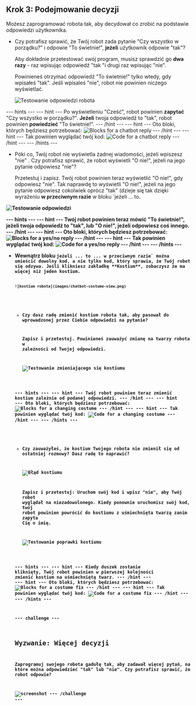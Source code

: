 ## Krok 3: Podejmowanie decyzji

Możesz zaprogramować robota tak, aby decydował co zrobić na podstawie odpowiedzi użytkownika.

+ Czy potrafisz sprawić, że Twój robot zada pytanie "Czy wszystko w porządku?" i odpowie "To świetnie!", **jeżeli** użytkownik odpowie "tak"?
    
    Aby dokładnie przetestować swój program, musisz sprawdzić go **dwa razy** - raz wpisując odpowiedź "tak "i drugi raz wpisując "nie".
    
    Powinieneś otrzymać odpowiedź "To świetnie!" tylko wtedy, gdy wpisałeś "tak". Jeśli wpisaleś "nie", robot nie powinien niczego wyświetlać.
    
    ![Testowanie odpowiedzi robota](images/chatbot-if-test.png)

\--- hints \--- \--- hint \--- Po wyświetleniu "Cześć", robot powinien **zapytać** "Czy wszystko w porządku?". **Jeżeli** twoja odpowiedź to "tak", robot powinien **powiedzieć** "To świetnie!". \--- /hint \--- \--- hint \--- Oto bloki, których będziesz potrzebować: ![Blocks for a chatbot reply](images/chatbot-if-blocks.png) \--- /hint \--- \--- hint \--- Tak powinien wyglądać twój kod: ![Code for a chatbot reply](images/chatbot-if-code.png) \--- /hint \--- \--- /hints \---

+ Póki co, Twój robot nie wyświetla żadnej wiadomości, jeżeli wpiszesz "nie" . Czy potrafisz sprawić, że robot wyświetli "O nie!", jeżeli na jego pytanie odpowiesz "nie"?
    
    Przetestuj i zapisz. Twój robot powinien teraz wyświetlić "O nie!", gdy odpowiesz "nie". Tak naprawdę to wyświetli "O nie!", jeżeli na jego pytanie odpowiesz cokolwiek oprócz "tak" (dzieje się tak dzięki wyrażeniu **w przeciwnym razie** w bloku `jeżeli ... to<strong>.</p>

<p><img src="images/chatbot-if-else-test.png" alt="Testowanie odpowiedzi "tak / nie"" /></p></li>
</ul>

<p>--- hints ---
--- hint ---
Twój robot powinien teraz mówić "To świetnie!", <strong>jeżeli</strong> twoja odpowiedź to "tak", lub "O nie!", jeżeli odpowiesz <strong>coś innego</strong>.
--- /hint ---
--- hint ---
Oto bloki, których będziesz potrzebować:
<img src="images/chatbot-if-else-blocks.png" alt="Blocks for a yes/no reply" />
--- /hint ---
--- hint ---
Tak powinien wyglądać twój kod:
<img src="images/chatbot-if-else-code.png" alt="Code for a yes/no reply" />
--- /hint ---
--- /hints ---</p>

<ul>
<li><p>Wewnątrz bloku <code>jeżeli ... to ... w przeciwnym razie` można umieścić dowolny kod, a nie tylko kod, który sprawia, że Twój robot się odzywa. Jeśli klikniesz zakładkę **Kostium**, zobaczysz że ma więcej niż jeden kostium.
    
    ![kostium robota](images/chatbot-costume-view.png)

+ Czy dasz radę zmienić kostium robota tak, aby pasował do wprowadzonej przez Ciebie odpowiedzi na pytanie?
    
    Zapisz i przetestuj. Powinieneś zauważyć zmianę na twarzy robota w zależności od Twojej odpowiedzi.
    
    ![Testowanie zmieniającego się kostiumu](images/chatbot-costume-test.png)

\--- hints \--- \--- hint \--- Twój robot powinien teraz **zmienić kostium** zależnie od podanej odpowiedzi. \--- /hint \--- \--- hint \--- Oto bloki, których będziesz potrzebować: ![Blocks for a changing costume](images/chatbot-costume-blocks.png) \--- /hint \--- \--- hint \--- Tak powinien wyglądać twój kod: ![Code for a changing costume](images/chatbot-costume-code.png) \--- /hint \--- \--- /hints \---

+ Czy zauważyłeś, że kostium Twojego robota nie zmienił się od ostatniej rozmowy? Dasz radę to naprawić?
    
    ![Błąd kostiumu](images/chatbot-costume-bug-test.png)
    
    Zapisz i przetestuj: Uruchom swój kod i wpisz "nie", aby Twój robot wyglądał na niezadowolonego. Kiedy ponownie uruchomisz swój kod, twój robot powinien powrócić do kostiumu z uśmiechnięta twarzą zanim zapyta Cię o imię.
    
    ![Testowanie poprawki kostiumu](images/chatbot-costume-fix-test.png)

\--- hints \--- \--- hint \--- **Kiedy duszek zostanie kliknięty**, Twój robot powinien w pierwszej kolejności **zmienić kostium** na uśmiechniętą twarz. \--- /hint \--- \--- hint \--- Oto bloki, których będziesz potrzebować: ![Blocks for a costume fix](images/chatbot-costume-fix-blocks.png) \--- /hint \--- \--- hint \--- Tak powinien wyglądać twój kod: ![Code for a costume fix](images/chatbot-costume-fix-code.png) \--- /hint \--- \--- /hints \---

\--- challenge \---

## Wyzwanie: Więcej decyzji

Zaprogramuj swojego robota gadułę tak, aby zadawał więcej pytań, na które można odpowiedzieć "tak" lub "nie". Czy potrafisz sprawić, że robot odpowie?

![screenshot](images/chatbot-joke.png) \--- /challenge \---